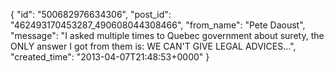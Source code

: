  {
   "id": "500682976634306",
   "post_id": "462493170453287_490608044308466",
   "from_name": "Pete Daoust",
   "message": "I asked multiple times to Quebec government about surety, the ONLY answer I got from them is: WE CAN'T GIVE LEGAL ADVICES...",
   "created_time": "2013-04-07T21:48:53+0000"
 }
